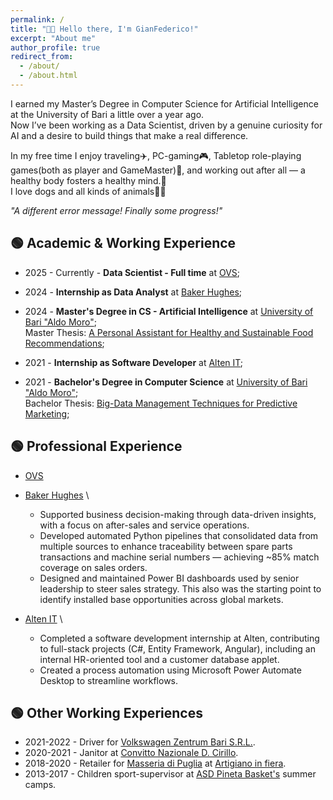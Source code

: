 ```yaml
---
permalink: /
title: "👋🏼 Hello there, I'm GianFederico!"
excerpt: "About me"
author_profile: true
redirect_from: 
  - /about/
  - /about.html
---
```


I earned my Master’s Degree in Computer Science for Artificial Intelligence at the University of Bari a little over a year ago. \
Now I’ve been working as a Data Scientist, driven by a genuine curiosity for AI and a desire to build things that make a real difference.

In my free time I enjoy traveling✈️, PC-gaming🎮, Tabletop role-playing games(both as player and GameMaster)🎲, and working out after all — a healthy body fosters a healthy mind.💪 \
I love dogs and all kinds of animals🐾🍂

<em>"A different error message! Finally some progress!"</em>


## 🟢 Academic & Working Experience
- 2025 - Currently - **Data Scientist - Full time** at [OVS](https://www.ovscorporate.it/en);

- 2024 - **Internship as Data Analyst** at [Baker Hughes](https://www.bakerhughes.com/);

- 2024 - **Master's Degree in CS - Artificial Intelligence** at [University of Bari "Aldo Moro"](https://www.uniba.it/it/corsi/cdl-computer-science/corso-di-laurea-in-computer-science); \
Master Thesis: [A Personal Assistant for Healthy and Sustainable Food Recommendations](https://gianfederico.github.io/portfolio/2.3foodrecsysbot/);

- 2021 - **Internship as Software Developer** at [Alten IT](https://www.alten.it/);

- 2021 - **Bachelor's Degree in Computer Science** at [University of Bari "Aldo Moro"](https://www.uniba.it/it/corsi/informatica/corso-di-laurea-in-informatica); \
Bachelor Thesis: [Big-Data Management Techniques for Predictive Marketing](https://gianfederico.github.io/publications/thesis/);


## 🟢 Professional Experience
  - [OVS](https://www.ovscorporate.it/en) 

  - [Baker Hughes](https://www.bakerhughes.com/) \
    - Supported business decision-making through data-driven insights, with a focus on after-sales and service operations. 
    - Developed automated Python pipelines that consolidated data from multiple sources to enhance traceability between spare parts transactions and machine serial numbers — achieving ~85% match coverage on sales orders.
    - Designed and maintained Power BI dashboards used by senior leadership to steer sales strategy. This also was the starting point to identify installed base opportunities across global markets.

  - [Alten IT](https://www.alten.it/) \
    - Completed a software development internship at Alten, contributing to full-stack projects (C#, Entity Framework, Angular), including an internal HR-oriented tool and a customer database applet.
    - Created a process automation using Microsoft Power Automate Desktop to streamline workflows.


## 🟢 Other Working Experiences
  - 2021-2022 - Driver for [Volkswagen Zentrum Bari S.R.L.](https://www.concessionarie-volkswagen.it/zentrumbari.html).
  - 2020-2021 - Janitor at [Convitto Nazionale D. Cirillo](https://www.convittocirillo.edu.it/).
  - 2018-2020 - Retailer for [Masseria di Puglia](https://www.masseriadipuglia.it/) at [Artigiano in fiera](https://artigianoinfiera.it/).
  - 2013-2017 - Children sport-supervisor at [ASD Pineta Basket's](https://www.facebook.com/asdpinetabasket/?locale=it_IT) summer camps.
